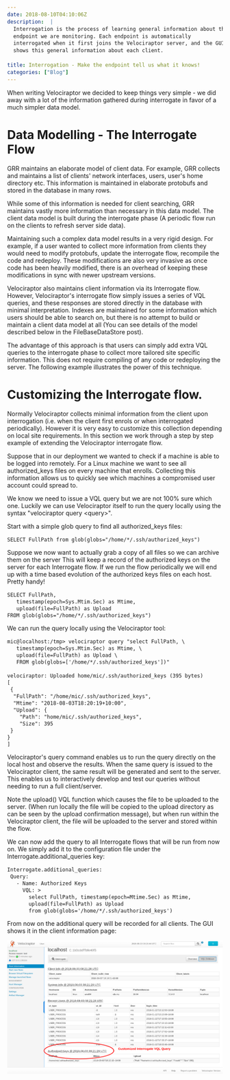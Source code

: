```yaml
---
date: 2018-08-10T04:10:06Z
description:  |
  Interrogation is the process of learning general information about the
  endpoint we are monitoring. Each endpoint is automatically
  interrogated when it first joins the Velociraptor server, and the GUI
  shows this general information about each client.

title: Interrogation - Make the endpoint tell us what it knows!
categories: ["Blog"]
---
```



When writing Velociraptor we decided to keep things very simple - we did
away with a lot of the information gathered during interrogate in favor
of a much simpler data model.

Data Modelling - The Interrogate Flow
=====================================

GRR maintains an elaborate model of client data. For example, GRR
collects and maintains a list of clients\' network interfaces, users,
user\'s home directory etc. This information is maintained in elaborate
protobufs and stored in the database in many rows.

While some of this information is needed for client searching, GRR
maintains vastly more information than necessary in this data model. The
client data model is built during the interrogate phase (A periodic flow
run on the clients to refresh server side data).

Maintaining such a complex data model results in a very rigid design.
For example, if a user wanted to collect more information from clients
they would need to modify protobufs, update the interrogate flow,
recompile the code and redeploy. These modifications are also very
invasive as once code has been heavily modified, there is an overhead of
keeping these modifications in sync with newer upstream versions.

Velociraptor also maintains client information via its Interrogate flow.
However, Velociraptor\'s interrogate flow simply issues a series of VQL
queries, and these responses are stored directly in the database with
minimal interpretation. Indexes are maintained for some information
which users should be able to search on, but there is no attempt to
build or maintain a client data model at all (You can see details of the
model described below in the FileBaseDataStore post).

The advantage of this approach is that users can simply add extra VQL
queries to the interrogate phase to collect more tailored site specific
information. This does not require compiling of any code or redeploying
the server. The following example illustrates the power of this
technique.

Customizing the Interrogate flow.
=================================

Normally Velociraptor collects minimal information from the client upon
interrogation (i.e. when the client first enrols or when interrogated
periodically). However it is very easy to customize this collection
depending on local site requirements. In this section we work through a
step by step example of extending the Velociraptor interrogate flow.

Suppose that in our deployment we wanted to check if a machine is able
to be logged into remotely. For a Linux machine we want to see all
authorized\_keys files on every machine that enrolls. Collecting this
information allows us to quickly see which machines a compromised user
account could spread to.

We know we need to issue a VQL query but we are not 100% sure which one.
Luckily we can use Velociraptor itself to run the query locally using
the syntax \"velociraptor query \<query\>\".

Start with a simple glob query to find all authorized\_keys files:

``` {.sourceCode .sql}
SELECT FullPath from glob(globs="/home/*/.ssh/authorized_keys")
```

Suppose we now want to actually grab a copy of all files so we can
archive them on the server This will keep a record of the authorized
keys on the server for each Interrogate flow. If we run the flow
periodically we will end up with a time based evolution of the
authorized keys files on each host. Pretty handy!

``` {.sourceCode .sql}
SELECT FullPath,
   timestamp(epoch=Sys.Mtim.Sec) as Mtime,
   upload(file=FullPath) as Upload
FROM glob(globs="/home/*/.ssh/authorized_keys")
```

We can run the query locally using the Velociraptor tool:

``` {.sourceCode .bash}
mic@localhost:/tmp> velociraptor query "select FullPath, \
   timestamp(epoch=Sys.Mtim.Sec) as Mtime, \
   upload(file=FullPath) as Upload \
   FROM glob(globs=['/home/*/.ssh/authorized_keys'])"

velociraptor: Uploaded home/mic/.ssh/authorized_keys (395 bytes)
[
 {
  "FullPath": "/home/mic/.ssh/authorized_keys",
  "Mtime": "2018-08-03T18:20:19+10:00",
  "Upload": {
    "Path": "home/mic/.ssh/authorized_keys",
    "Size": 395
 }
}
]
```

Velociraptor\'s query command enables us to run the query directly on
the local host and observe the results. When the same query is issued to
the Velociraptor client, the same result will be generated and sent to
the server. This enables us to interactively develop and test our
queries without needing to run a full client/server.

Note the upload() VQL function which causes the file to be uploaded to
the server. (When run locally the file will be copied to the upload
directory as can be seen by the upload confirmation message), but when
run within the Velociraptor client, the file will be uploaded to the
server and stored within the flow.

We can now add the query to all Interrogate flows that will be run from
now on. We simply add it to the configuration file under the
Interrogate.additional\_queries key:

``` {.sourceCode .yaml}
Interrogate.additional_queries:
 Query:
   - Name: Authorized Keys
     VQL: >
       select FullPath, timestamp(epoch=Mtime.Sec) as Mtime,
       upload(file=FullPath) as Upload
       from glob(globs='/home/*/.ssh/authorized_keys')
```

From now on the additional query will be recorded for all clients. The
GUI shows it in the client information page:

![](image6.png)
